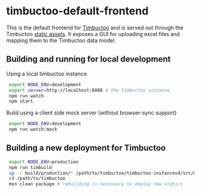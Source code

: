 # timbuctoo-default-frontend

This is the default frontend for [Timbuctoo](https://github.com/HuygensING/timbuctoo) and is served out through the Timbuctoo [static assets](https://github.com/HuygensING/timbuctoo/tree/master/timbuctoo-instancev4/src/main/resources/static/upload).
It exposes a GUI for uploading excel files and mapping them to the Timbuctoo data model.

## Building and running for local development

Using a local timbuctoo instance.
```sh
 export NODE_ENV=development
 export server=http://localhost:8080 # the timbuctoo instance
 npm run watch
 npm start
```

Build using a client side mock server (without browser-sync support)
```sh
 export NODE_ENV=development
 npm run watch:mock
```

## Building a new deployment for Timbuctoo

```sh
 export NODE_ENV=production
 npm run timbuild
 cp -r build/production/* /path/to/timbuctoo/timbuctoo-instancev4/src/main/resources/static/upload
 cd /path/to/timbuctoo
 mvn clean package # rebuilding is necessary to deploy new statics
```

